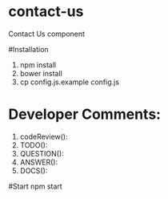 # contact-us
Contact Us component

#Installation
1. npm install
2. bower install
3. cp config.js.example config.js

# Developer Comments:
1. codeReview(<user>): <message>
2. TODO(<user>): <message>
3. QUESTION(<user>): <message>
4. ANSWER(<user>): <message>
5. DOCS(<user>): <message>

#Start
npm start
